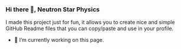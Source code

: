 ### Hi there 👋, Neutron Star Physics
I made this project just for fun, it allows you to create nice and simple GitHub Readme files that you can copy/paste and use in your profile.

- 🔭 I’m currently working on this page. 




